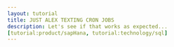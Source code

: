 ```yaml
---
layout: tutorial
title: JUST ALEX TEXTING CRON JOBS
description: Let's see if that works as expected...
[tutorial:product/sapHana, tutorial:technology/sql]
---
```

